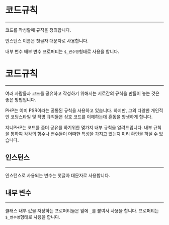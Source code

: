 # 코드규칙
---
코드를 작성할때 규칙을 정의합니다.

인스턴스 이름은 첫글자 대문자로 사용합니다.

내부 변수
배부 변수 프로퍼티는 `$_변수명`형태로 사용을 합니다.

# 코드규칙
---
여러 사람들과 코드를 공유하고 작성하기 위해서는 서로간의 규칙을 만들어 놓는 것은 좋은 방법입니다.

PHP는 이미 PSR이라는 공통된 규칙을 사용하고 있습니다. 하지만, 그외 다양한 개인적인 코딩스타일 및 작명 규칙들은 상호 코드를 이해하는데 혼동을 방생하게 합니다.

지니PHP는 코드를 좀더 공유를 하기위한 몇가지 내부 규칙을 알려드립니다. 내부 규칙을 통하여 각각의 함수나 변수들이 어떠한 특성을 가지고 있는지 미리 확인을 하실 수 있습니다.


## 인스턴스
---
인스턴스로 사용되는 변수는 첫글자 대문자로 사용합니다.

## 내부 변수
---
클래스 내부 값을 저장하는 프로퍼티들은 앞에 `_`를 붙여서 사용을 합니다. 프로퍼티는 `$_변수명`형태로 사용을 합니다.